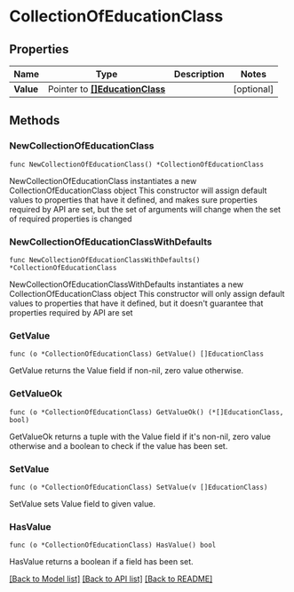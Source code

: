 # CollectionOfEducationClass

## Properties

Name | Type | Description | Notes
------------ | ------------- | ------------- | -------------
**Value** | Pointer to [**[]EducationClass**](EducationClass.md) |  | [optional] 

## Methods

### NewCollectionOfEducationClass

`func NewCollectionOfEducationClass() *CollectionOfEducationClass`

NewCollectionOfEducationClass instantiates a new CollectionOfEducationClass object
This constructor will assign default values to properties that have it defined,
and makes sure properties required by API are set, but the set of arguments
will change when the set of required properties is changed

### NewCollectionOfEducationClassWithDefaults

`func NewCollectionOfEducationClassWithDefaults() *CollectionOfEducationClass`

NewCollectionOfEducationClassWithDefaults instantiates a new CollectionOfEducationClass object
This constructor will only assign default values to properties that have it defined,
but it doesn't guarantee that properties required by API are set

### GetValue

`func (o *CollectionOfEducationClass) GetValue() []EducationClass`

GetValue returns the Value field if non-nil, zero value otherwise.

### GetValueOk

`func (o *CollectionOfEducationClass) GetValueOk() (*[]EducationClass, bool)`

GetValueOk returns a tuple with the Value field if it's non-nil, zero value otherwise
and a boolean to check if the value has been set.

### SetValue

`func (o *CollectionOfEducationClass) SetValue(v []EducationClass)`

SetValue sets Value field to given value.

### HasValue

`func (o *CollectionOfEducationClass) HasValue() bool`

HasValue returns a boolean if a field has been set.


[[Back to Model list]](../README.md#documentation-for-models) [[Back to API list]](../README.md#documentation-for-api-endpoints) [[Back to README]](../README.md)



